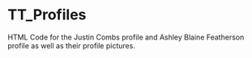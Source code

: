 # TT_Profiles
HTML Code for the Justin Combs profile and Ashley Blaine Featherson profile as well as their profile pictures. 
